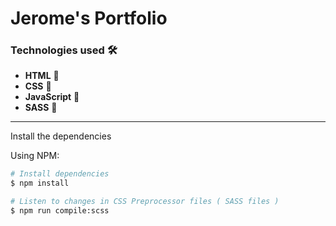 # Jerome's Portfolio

### Technologies used 🛠️

- **HTML** 🚀
- **CSS** 🚀
- **JavaScript** 🚀
- **SASS** 🚀

---

Install the dependencies

Using NPM:

```bash
# Install dependencies
$ npm install

# Listen to changes in CSS Preprocessor files ( SASS files )
$ npm run compile:scss
```
